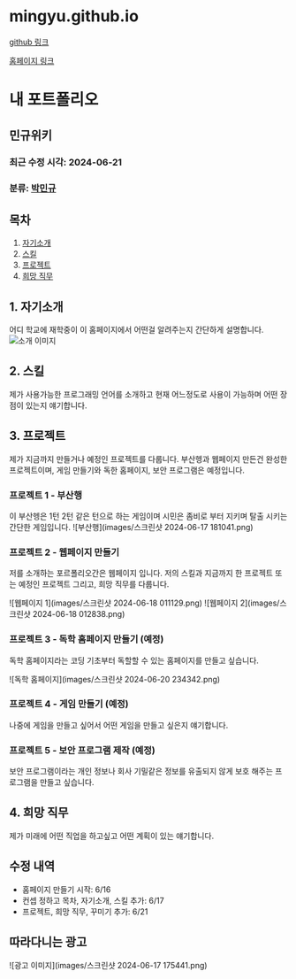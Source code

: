 # mingyu.github.io
<a href="https://github.com/mingyu00000/mingyu.github.io" target="_blank">github 링크</a>


<a href="https://mingyu00000.github.io/" target="blank">홈페이지 링크<a/>
# 내 포트폴리오

## 민규위키

### 최근 수정 시각: 2024-06-21

### 분류: [박민규](#introduce)

## 목차
1. [자기소개](#introduce)
2. [스킬](#skills)
3. [프로젝트](#project)
4. [희망 직무](#hope)

## 1. 자기소개
어디 학교에 재학중이 이 홈페이지에서 어떤걸 알려주는지 간단하게 설명합니다.
![소개 이미지](images/OIP.jpeg)

## 2. 스킬
제가 사용가능한 프로그래밍 언어를 소개하고 현재 어느정도로 사용이 가능하며 어떤 장점이 있는지 얘기합니다.

## 3. 프로젝트
제가 지금까지 만들거나 예정인 프로젝트를 다룹니다. 부산헹과 웹페이지 만든건 완성한 프로젝트이며, 게임 만들기와 독한 홈페이지, 보안 프로그램은 예정입니다.

### 프로젝트 1 - 부산행
이 부산헹은 1턴 2턴 같은 턴으로 하는 게임이며 시민은 좀비로 부터 지키며 탈출 시키는 간단한 게임입니다.
![부산행](images/스크린샷 2024-06-17 181041.png)

### 프로젝트 2 - 웹페이지 만들기
저를 소개하는 포르폴리오간은 웹페이지 입니다. 저의 스킬과 지금까지 한 프로젝트 또는 예정인 프로젝트 그리고, 희망 직무를 다룹니다.

![웹페이지 1](images/스크린샷 2024-06-18 011129.png)
![웹페이지 2](images/스크린샷 2024-06-18 012838.png)

### 프로젝트 3 - 독학 홈페이지 만들기 (예정)
독학 홈페이지라는 코딩 기초부터 독할할 수 있는 홈페이지를 만들고 싶습니다.

![독학 홈페이지](images/스크린샷 2024-06-20 234342.png)

### 프로젝트 4 - 게임 만들기 (예정)
나중에 게임을 만들고 싶어서 어떤 게임을 만들고 싶은지 얘기합니다.

### 프로젝트 5 - 보안 프로그램 제작 (예정)
보안 프로그램이라는 개인 정보나 회사 기밀같은 정보를 유출되지 않게 보호 해주는 프로그램을 만들고 싶습니다.

## 4. 희망 직무
제가 미래에 어떤 직업을 하고싶고 어떤 계획이 있는 얘기합니다.

## 수정 내역
- 홈페이지 만들기 시작: 6/16
- 컨셉 정하고 목차, 자기소개, 스킬 추가: 6/17
- 프로젝트, 희망 직무, 꾸미기 추가: 6/21

## 따라다니는 광고
![광고 이미지](images/스크린샷 2024-06-17 175441.png)
